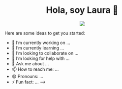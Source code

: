 <div align="center">
<h1 align="center">Hola, soy Laura 👋</h1>
</div>
<p align="center">
  <img src="https://user-images.githubusercontent.com/101349548/252703143-d3793043-b0d0-43f1-91f8-d311b10b8e94.jpg"/>
</p>



Here are some ideas to get you started:

- 🔭 I’m currently working on ...
- 🌱 I’m currently learning ...
- 👯 I’m looking to collaborate on ...
- 🤔 I’m looking for help with ...
- 💬 Ask me about ...
- 📫 How to reach me: ...
- 😄 Pronouns: ...
- ⚡ Fun fact: ...
-->
